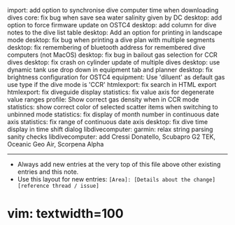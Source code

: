 import: add option to synchronise dive computer time when downloading dives
core: fix bug when save sea water salinity given by DC
desktop: add option to force firmware update on OSTC4
desktop: add column for dive notes to the dive list table
desktop: Add an option for printing in landscape mode
desktop: fix bug when printing a dive plan with multiple segments
desktop: fix remembering of bluetooth address for remembered dive computers (not MacOS)
desktop: fix bug in bailout gas selection for CCR dives
desktop: fix crash on cylinder update of multiple dives
desktop: use dynamic tank use drop down in equipment tab and planner
desktop: fix brightness configuration for OSTC4
equipment: Use 'diluent' as default gas use type if the dive mode is 'CCR'
htmlexport: fix search in HTML export
htmlexport: fix diveguide display
statistics: fix value axis for degenerate value ranges
profile: Show correct gas density when in CCR mode
statistics: show correct color of selected scatter items when switching to unbinned mode
statistics: fix display of month number in continuous date axis
statistics: fix range of continuous date axis
desktop: fix dive time display in time shift dialog
libdivecomputer: garmin: relax string parsing sanity checks
libdivecomputer: add Cressi Donatello, Scubapro G2 TEK, Oceanic Geo Air, Scorpena Alpha

---
* Always add new entries at the very top of this file above other existing entries and this note.
* Use this layout for new entries: `[Area]: [Details about the change] [reference thread / issue]`
# vim: textwidth=100
